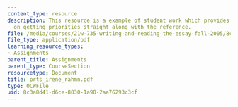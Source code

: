 ```yaml
---
content_type: resource
description: This resource is a example of student work which provides information
  on getting priorities straight along with the reference.
file: /media/courses/21w-735-writing-and-reading-the-essay-fall-2005/8c3a8d41d6ce88301a902aa76293c3cf_prts_irene_rahmn.pdf
file_type: application/pdf
learning_resource_types:
- Assignments
parent_title: Assignments
parent_type: CourseSection
resourcetype: Document
title: prts_irene_rahmn.pdf
type: OCWFile
uid: 8c3a8d41-d6ce-8830-1a90-2aa76293c3cf
---
```

